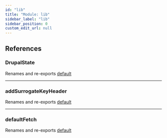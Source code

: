 ```yaml
---
id: "lib"
title: "Module: lib"
sidebar_label: "lib"
sidebar_position: 0
custom_edit_url: null
---
```


## References

### DrupalState

Renames and re-exports [default](../classes/lib_PantheonDrupalState.default.md)

___

### addSurrogateKeyHeader

Renames and re-exports [default](lib_utils_addSurrogateKeyHeader.md#default)

___

### defaultFetch

Renames and re-exports [default](lib_defaultFetch.md#default)

